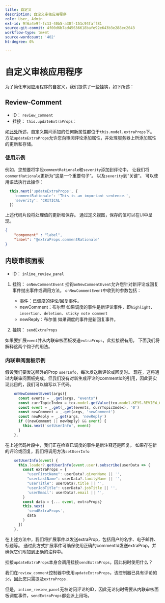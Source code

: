 ```yaml
---
title: 自定义
description: 自定义审核应用程序
role: User, Admin
exl-id: 9f6a4e9f-fc13-40b5-a30f-151c94faff81
source-git-commit: 4f00d6b7ad45636618bafe92e643b3e288ec2643
workflow-type: tm+mt
source-wordcount: '402'
ht-degree: 0%

---
```


# 自定义审核应用程序

为了简化审阅应用程序的自定义，我们提供了一些挂钩，如下所述：

## Review-Comment

- ID： `review_comment`
- 挂接： `this.updateExtraProps`：

如[此处](../../aem_guides_framework/basic-customisation.md)所述，自定义期间添加的任何新属性都位于`this.model.extraProps`下。 方法`updateExtraProps`允许您向审阅评论添加属性，并处理服务器上所添加属性的更新和存储。

### 使用示例

例如，您想要将字段`commentRationale`和`severity`添加到评论中。
让我们将`commentRationale`更新为“这是一个重要句子”。 以及`severity`到“关键”。
可以使用语法执行此操作：

```typescript
  this.next('updateExtraProps', {
    'commentRationale': 'This is an important sentence.',
    'severity': 'CRITICAL'
  })
```

上述代码片段将处理值的更新和保存。 通过定义视图，保存的值可以在UI中呈现。

```JSON
{
    "component" : "label",
    "label": "@extraProps.commentRationale"
}
```

## 内联审核面板

- ID： `inline_review_panel`

1. 挂钩： `onNewCommentEvent`
挂钩`onNewCommentEvent`允许您针对新评论或回复事件抛出事件或调用方法。
`onNewCommentEvent`中收到的参数包括：
   - 事件：已调度的评论/回复事件。
   - newComment：布尔型
如果调度的事件是新评论事件，即`highlight`、`insertion`、`deletion`、`sticky note comment`
   - newReply：布尔值
如果调度的事件是新回复事件。

2. 挂钩： `sendExtraProps`

如果要扩展`event`并从内联审核面板发送`extraProps`，此挂接很有用。 下面我们将解释这两个钩子的用法。

### 内联审阅面板示例

假设我们要发送额外的Prop `userInfo`，每次发送新评论或回复时。 现在，这将通过内联审阅面板完成，但我们没有对新生成评论的commentId的引用，因此要实现此目的，我们可以编写以下代码。

```typescript
    onNewCommentEvent(args){
      const events = _.get(args, "events")
      const currTopicIndex = tcx.model.getValue(tcx.model.KEYS.REVIEW_CURR_TOPIC) || this.getValue('currTopicIndex') || "0"
      const event = _.get(_.get(events, currTopicIndex), '0')
      const newComment = _.get(args, 'newComment')
      const newReply = _.get(args, 'newReply')
      if ((newComment || newReply) && event) {
        this.next('setUserInfo', event)
      }
    },
```

在上述代码片段中，我们正在检查已调度的事件是新注释还是回复。 如果存在新的评论或回复，我们将调用方法`setUserInfo`

```typescript
    setUserInfo(event) {
      this.loader?.getUserInfo(event.user).subscribe(userData => {
        const extraProps = {
          "userFirstName": userData?.givenName || '',
          "userLastName": userData?.familyName || '',
          "userTitle": userData?.title || '',
          "userJobTitle": userData?.jobTitle || '',
          'userEmail': userData?.email || '',
        }
        const data = {... event, extraProps}
        this.next(
          'sendExtraProps',
          data
        )
      })
    },
```

在上述方法中，我们将扩展事件以发送extraProp，包括用户的名字、电子邮件、标题等。 通过此方式扩展事件可确保使用正确的commentId发送extraProp，并确保它们附加到正确的注释中。

挂接`updateExtraProps`本身会调用挂接`sendExtraProps`，因此何时使用什么？

我们在`review_comment`控制器中使用`updateExtraProps`，该控制器已具有评论的`id`，因此您只需提及`extraProps.`

但是，`inline_review_panel`无权访问评论的ID，因此无论何时需要从内联审核面板调度事件，`sendExtraProps`都会派上用场。
